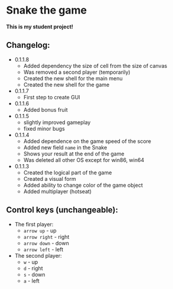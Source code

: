 # Snake the game
**This is my student project!**
## Changelog:
- 0.1.1.8
    - Added dependency the size of cell from the size of canvas
    - Was removed a second player (temporarily)
    - Created the new shell for the main menu
    - Created the new shell for the game
- 0.1.1.7
    - First step to create GUI
- 0.1.1.6
    - Added bonus fruit
- 0.1.1.5
    - slightly improved gameplay
    - fixed minor bugs
- 0.1.1.4
    - Added dependence on the game speed of the score
    - Added new field `name` in the Snake
    - Shows your result at the end of the game
    - Was deleted all other OS except for win86, win64
- 0.1.1.3
    - Created the logical part of the game
    - Created a visual form
    - Added ability to change color of the game object
    - Added multiplayer (hotseat)

## Control keys (unchangeable):
- The first player:
    - `arrow up` - up
    - `arrow right` - right
    - `arrow down` - down
    - `arrow left` - left
- The second player:
    - `w` - up
    - `d` - right
    - `s` - down
    - `a` - left